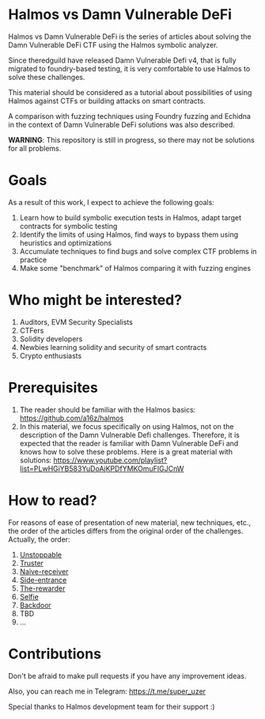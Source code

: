 # Halmos vs Damn Vulnerable DeFi

Halmos vs Damn Vulnerable DeFi is the series of articles about solving the Damn Vulnerable DeFi CTF using the Halmos symbolic analyzer. 

Since theredguild have released Damn Vulnerable Defi v4, that is fully migrated to foundry-based testing, it is very comfortable to use Halmos to solve these challenges.

This material should be considered as a tutorial about possibilities of using Halmos against CTFs or building attacks on smart contracts.

A comparison with fuzzing techniques using Foundry fuzzing and Echidna in the context of Damn Vulnerable DeFi solutions was also described.

**WARNING**: This repository is still in progress, so there may not be solutions for all problems.

# Goals
As a result of this work, I expect to achieve the following goals:
1. Learn how to build symbolic execution tests in Halmos, adapt target contracts for symbolic testing
2. Identify the limits of using Halmos, find ways to bypass them using heuristics and optimizations
3. Accumulate techniques to find bugs and solve complex CTF problems in practice
4. Make some "benchmark" of Halmos comparing it with fuzzing engines

# Who might be interested?
1. Auditors, EVM Security Specialists
2. CTFers
3. Solidity developers
4. Newbies learning solidity and security of smart contracts
5. Crypto enthusiasts


# Prerequisites
1. The reader should be familiar with the Halmos basics: https://github.com/a16z/halmos
2. In this material, we focus specifically on using Halmos, not on the description of the Damn Vulnerable Defi challenges. Therefore, it is expected that the reader is familiar with Damn Vulnerable DeFi and knows how to solve these problems. Here is a great material with solutions: https://www.youtube.com/playlist?list=PLwHGiYB583YuDoAjKPDfYMKOmuFIGJCnW

# How to read?
For reasons of ease of presentation of new material, new techniques, etc., the order of the articles differs from the original order of the challenges. Actually, the order:
1. [Unstoppable](https://github.com/igorganich/damn-vulnerable-defi-halmos/tree/master/test/unstoppable)
2. [Truster](https://github.com/igorganich/damn-vulnerable-defi-halmos/tree/master/test/truster)
3. [Naive-receiver](https://github.com/igorganich/damn-vulnerable-defi-halmos/tree/master/test/naive-receiver)
4. [Side-entrance](https://github.com/igorganich/damn-vulnerable-defi-halmos/tree/master/test/side-entrance)
5. [The-rewarder](https://github.com/igorganich/damn-vulnerable-defi-halmos/tree/master/test/the-rewarder)
6. [Selfie](https://github.com/igorganich/damn-vulnerable-defi-halmos/tree/master/test/selfie)
7. [Backdoor](https://github.com/igorganich/damn-vulnerable-defi-halmos/tree/master/test/backdoor)
8. TBD
9. ...

# Contributions
Don't be afraid to make pull requests if you have any improvement ideas.

Also, you can reach me in Telegram: https://t.me/super_uzer

Special thanks to Halmos development team for their support :)
